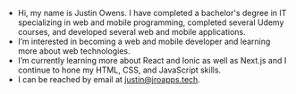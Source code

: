 - Hi, my name is Justin Owens. I have completed a bachelor's degree in IT specializing in web and mobile programming, completed several Udemy courses, and developed several web and mobile applications.
- I’m interested in becoming a web and mobile developer and learning more about web technologies.
- I’m currently learning more about React and Ionic as well as Next.js and I continue to hone my HTML, CSS, and JavaScript skills.
- I can be reached by email at justin@jroapps.tech.
